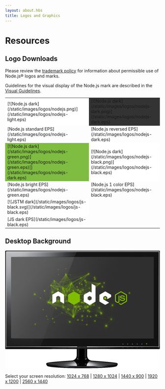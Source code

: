 ```yaml
---
layout: about.hbs
title: Logos and Graphics
---
```

# Resources

## Logo Downloads

 Please review the [trademark policy](/about/trademark/) for information about permissible use of Node.js&reg; logos and marks.

 Guidelines for the visual display of the Node.js mark are described in
 the [Visual Guidelines](/images/foundation-visual-guidelines.pdf).

<table border="0" cellspacing="0" cellpadding="10" class="logos">
  <tr>
    <td bgcolor="#FFFFFF">[![Node.js dark](/static/images/logos/nodejs.png)](/static/images/logos/nodejs-light.eps)</td>
    <td bgcolor="#333333">[![Node.js dark](/static/images/logos/nodejs-dark.png)](/static/images/logos/nodejs-dark.eps)</td>
  </tr>
  <tr>
    <td>[Node.js standard EPS](/static/images/logos/nodejs-light.eps)</td>
    <td>[Node.js reversed EPS](/static/images/logos/nodejs-dark.eps)</td>
  </tr>
  <tr>
    <td bgcolor="#7fbd42">[![Node.js dark](/static/images/logos/nodejs-green.png)](/static/images/logos/nodejs-green.eps)[](/static/images/logos/nodejs-dark.eps)</td>
    <td bgcolor="#ffffff">[![Node.js dark](/static/images/logos/nodejs-black.png)](/static/images/logos/nodejs-black.eps)</td>
  </tr>
  <tr>
    <td>[Node.js bright EPS](/static/images/logos/nodejs-green.eps)</td>
    <td>[Node.js 1 color EPS](/static/images/logos/nodejs-black.eps)</td>
  </tr>
  <tr>
    <td bgcolor="#ffffff" class="jstm">[![JSTM dark](/static/images/logos/js-black.svg)](/static/images/logos/js-black.eps)</td>
    <td></td>
  </tr>
  <tr>
    <td>[JS dark EPS](/static/images/logos/js-black.eps)</td>
    <td></td>
  </tr>
</table>

## Desktop Background

![Screensavers](/static/images/logos/monitor.png)

Select your screen resolution: <span class="desktops">[1024 x 768](/static/images/logos/nodejs-1024x768.png)  | [1280 x 1024](/static/images/logos/nodejs-1280x1024.png) | [1440 x 900](/static/images/logos/nodejs-1440x900.png) | [1920 x 1200](/static/images/logos/nodejs-1920x1200.png) | [2560 x 1440](/static/images/logos/nodejs-2560x1440.png)</span>
